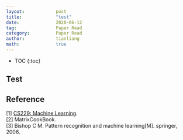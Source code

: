 ```yaml
---
layout:            post
title:             "test"
date:              2020-06-12
tag:               Paper Read
category:          Paper Read
author:            tianliang
math:              true
---
```


- TOC
{:toc}

## Test



## Reference
[1] [CS229: Machine Learning](http://cs229.stanford.edu/).   
[2] MatrixCookBook.   
[3] Bishop C M. Pattern recognition and machine learning[M]. springer, 2006.  
